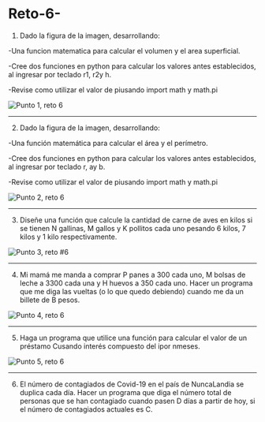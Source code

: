# Reto-6-

1) Dado la figura de la imagen, desarrollando:

-Una funcion matematica para calcular el volumen y el area superficial.

-Cree dos funciones en python para calcular los valores antes establecidos, al ingresar por teclado r1, r2y h.

-Revise como utilizar el valor de piusando import math y math.pi

![Punto 1, reto 6](https://user-images.githubusercontent.com/124641609/227326121-cc970f3c-ac2e-4494-a1b1-baf2eb6f8283.JPG)

---

2) Dado la figura de la imagen, desarrollando:

-Una función matemática para calcular el área y el perímetro.

-Cree dos funciones en python para calcular los valores antes establecidos, al ingresar por teclado r, ay b.

-Revise como utilizar el valor de piusando import math y math.pi

![Punto 2, reto 6](https://user-images.githubusercontent.com/124641609/227335131-d5c69ca1-79b4-4571-84e3-fae5572d7a7c.JPG)


---

3) Diseñe una función que calcule la cantidad de carne de aves en kilos si se tienen N gallinas, M gallos y K pollitos cada uno pesando 6 kilos, 7 kilos y 1 kilo respectivamente.


![Punto 3, reto #6](https://user-images.githubusercontent.com/124641609/227364472-c006a0cf-d659-4f5f-a242-1fd3d23619be.JPG)

---


4) Mi mamá me manda a comprar P panes a 300 cada uno, M bolsas de leche a 3300 cada una y H huevos a 350 cada uno. Hacer un programa que me diga las vueltas (o lo que quedo debiendo) cuando me da un billete de B pesos.

![Punto 4, reto 6](https://user-images.githubusercontent.com/124641609/227369047-09ce5ae4-74d8-481a-9dc3-b85ee3185237.JPG)

---

5) Haga un programa que utilice una función para calcular el valor de un préstamo Cusando interés compuesto del ipor nmeses.


![Punto 5, reto 6](https://user-images.githubusercontent.com/124641609/227372561-5a04a846-5abf-4d02-9bdb-5740745f15c5.JPG)

---

6)  El número de contagiados de Covid-19 en el país de NuncaLandia se duplica cada día. Hacer un programa que diga el número total de personas que se han contagiado cuando pasen D días a partir de hoy, si el número de contagiados actuales es C.

